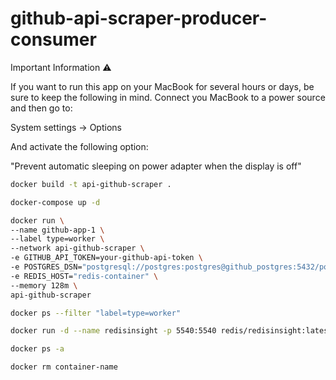 # github-api-scraper-producer-consumer

Important Information ⚠️

If you want to run this app on your MacBook for several hours or days, be sure to keep the following in mind. Connect you MacBook to a power source and then go to:

System settings -> Options

And activate the following option:

"Prevent automatic sleeping on power adapter when the display is off"


```bash
docker build -t api-github-scraper .
```

```bash
docker-compose up -d
```

```bash
docker run \
--name github-app-1 \
--label type=worker \
--network api-github-scraper \
-e GITHUB_API_TOKEN=your-github-api-token \
-e POSTGRES_DSN="postgresql://postgres:postgres@github_postgres:5432/postgres" \
-e REDIS_HOST="redis-container" \
--memory 128m \
api-github-scraper
```

```bash
docker ps --filter "label=type=worker"
```

```bash
docker run -d --name redisinsight -p 5540:5540 redis/redisinsight:latest
```

```bash
docker ps -a
```

```bash
docker rm container-name
```